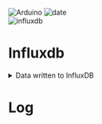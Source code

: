![Arduino](https://img.shields.io/badge/Arduino-00878F?style=flat-square&logo=Arduino&logoColor=white) 
 ![date](https://img.shields.io/badge/Date-2025--03--18_(week3)-green)
 <br>
![influxdb](https://img.shields.io/badge/InfluxDB-22ADF6?style=for-the-badge&logo=InfluxDB&logoColor=white)

# Influxdb

<details>
<summary>Data written to InfluxDB</summary>
<p></p>
  
```c
from influxdb_client import InfluxDBClient
import time
import serial

influxdb_url = "http://localhost:8086"
influxdb_token = "o43FgIW7oUld7KQAsQ4SZcOtjeakjll7PktYoSXP1Mv_NmYKg0Edc1F74vjhKPJUNCHUlgFD-IIDvBN1DEFADQ=="
influxdb_org = "test"
influxdb_bucket = "dust"

serial_port = "COM11"
baudrate = 9600
timeout = 2

client = InfluxDBClient(url=influxdb_url, token=influxdb_token, org=influxdb_org)
write_api = client.write_api()

try:
    ser = serial.Serial(serial_port, baudrate, timeout=timeout)
    print(f"Connected to {serial_port} at {baudrate} baud")
except serial.SerialException:
    print("Failed to connect to serial port.")
    exit()

try:
     while True:
        if ser.in_waiting > 0:
            line = ser.readline().decode('utf-8').strip()
            print(f"Received: {line}")

            if "=" in line:
                key, value = line.split("=")
                try:
                    value = float(value)
                    data = f"sensor_data,device+arduino, {key} = {value}"
                    write_api.write(bucket=influxdb_bucket,record=data)
                    print(f"Data written to InfluxDB: {key} = {value}")
                except ValurError:
                    print("invaild data format")
        time.sleep(1)
except KeyboardInterrupt:
    print("stopping data collection...")

finally:
    ser.close()
```
</details>

# Log


